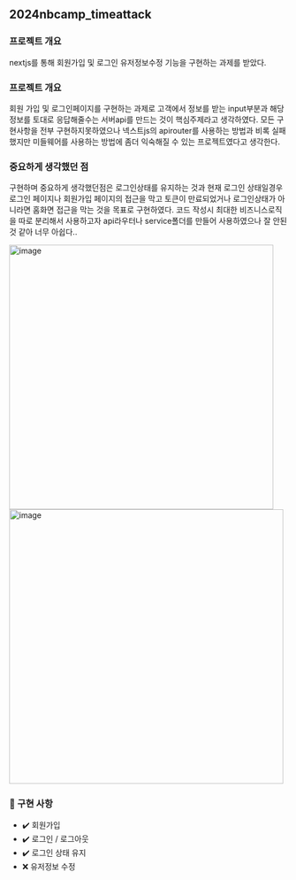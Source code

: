 ## 2024nbcamp_timeattack



### 프로젝트 개요

nextjs를 통해 회원가입 및 로그인 유저정보수정 기능을 구현하는 과제를 받았다.

### 프로젝트 개요
회원 가입 및 로그인페이지를 구현하는 과제로 고객에서 정보를 받는 input부분과 해당 정보를 토대로 응답해줄수는 서버api를 만드는 것이 핵심주제라고 생각하였다.
모든 구현사항을 전부 구현하지못하였으나 넥스트js의 apirouter를 사용하는 방법과 비록 실패했지만 미들웨어를 사용하는 방법에 좀더 익숙해질 수 있는 프로젝트였다고 생각한다.


### 중요하게 생각했던 점
구현하며 중요하게 생각했던점은 로그인상태를 유지하는 것과 현재 로그인 상태일경우 로그인 페이지나 회원가입 페이지의 접근을 막고 토큰이 만료되었거나 로그인상태가 아니라면 홈화면 접근을 막는 것을 목표로 구현하였다.
코드 작성시 최대한 비즈니스로직을 따로 분리해서 사용하고자 api라우터나 service폴더를 만들어 사용하였으나 잘 안된 것 같아 너무 아쉽다..

<img width="478" alt="image" src="https://github.com/peeChulchul/2024nbcamp_timeattack/assets/144536397/bb6b2f7e-b56b-4116-b6a3-63a0525d3b5c">
<img width="496" alt="image" src="https://github.com/peeChulchul/2024nbcamp_timeattack/assets/144536397/eb761b42-6211-4aa1-afb2-da5d0f9a7870">



### 🔵 구현 사항
- ✔️ 회원가입
- ✔️ 로그인 / 로그아웃
- ✔️ 로그인 상태 유지
- ❌ 유저정보 수정


